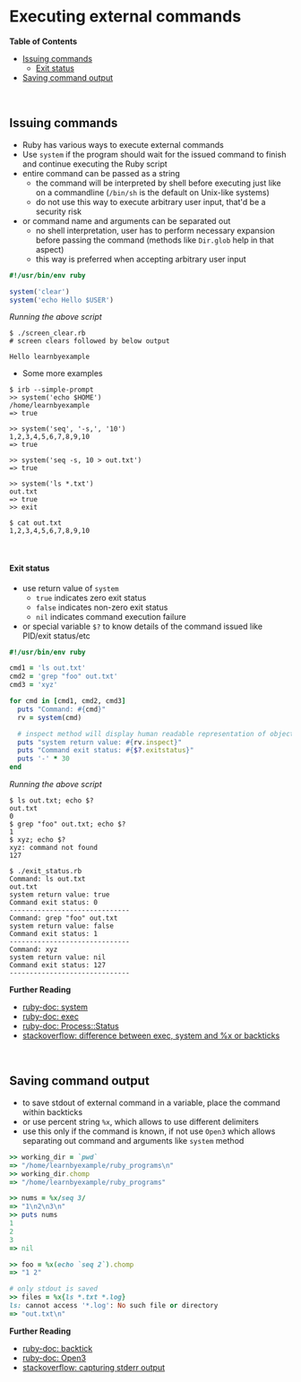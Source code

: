 # <a name="executing-external-commands"></a>Executing external commands

**Table of Contents**

* [Issuing commands](#issuing-commands)
    * [Exit status](#exit-status)
* [Saving command output](#saving-command-output)

<br>

## <a name="issuing-commands"></a>Issuing commands

* Ruby has various ways to execute external commands
* Use `system` if the program should wait for the issued command to finish and continue executing the Ruby script
* entire command can be passed as a string
    * the command will be interpreted by shell before executing just like on a commandline (`/bin/sh` is the default on Unix-like systems)
    * do not use this way to execute arbitrary user input, that'd be a security risk
* or command name and arguments can be separated out
    * no shell interpretation, user has to perform necessary expansion before passing the command (methods like `Dir.glob` help in that aspect)
    * this way is preferred when accepting arbitrary user input

```ruby
#!/usr/bin/env ruby

system('clear')
system('echo Hello $USER')
```

*Running the above script*

```
$ ./screen_clear.rb
# screen clears followed by below output

Hello learnbyexample
```

* Some more examples

```
$ irb --simple-prompt
>> system('echo $HOME')
/home/learnbyexample
=> true

>> system('seq', '-s,', '10')
1,2,3,4,5,6,7,8,9,10
=> true

>> system('seq -s, 10 > out.txt')
=> true

>> system('ls *.txt')
out.txt
=> true
>> exit

$ cat out.txt
1,2,3,4,5,6,7,8,9,10
```

<br>

#### <a name="exit-status"></a>Exit status

* use return value of `system`
    * `true` indicates zero exit status
    * `false` indicates non-zero exit status
    * `nil` indicates command execution failure
* or special variable `$?` to know details of the command issued like PID/exit status/etc

```ruby
#!/usr/bin/env ruby

cmd1 = 'ls out.txt'
cmd2 = 'grep "foo" out.txt'
cmd3 = 'xyz'

for cmd in [cmd1, cmd2, cmd3]
  puts "Command: #{cmd}"
  rv = system(cmd)

  # inspect method will display human readable representation of object
  puts "system return value: #{rv.inspect}"
  puts "Command exit status: #{$?.exitstatus}"
  puts '-' * 30
end
```

*Running the above script*

```
$ ls out.txt; echo $?
out.txt
0
$ grep "foo" out.txt; echo $?
1
$ xyz; echo $?
xyz: command not found
127

$ ./exit_status.rb
Command: ls out.txt
out.txt
system return value: true
Command exit status: 0
------------------------------
Command: grep "foo" out.txt
system return value: false
Command exit status: 1
------------------------------
Command: xyz
system return value: nil
Command exit status: 127
------------------------------
```

**Further Reading**

* [ruby-doc: system](https://ruby-doc.org/core-2.5.0/Kernel.html#method-i-system)
* [ruby-doc: exec](https://ruby-doc.org/core-2.5.0/Kernel.html#method-i-exec)
* [ruby-doc: Process::Status](https://ruby-doc.org/core-2.5.0/Process/Status.html)
* [stackoverflow: difference between exec, system and %x or backticks](https://stackoverflow.com/questions/6338908/ruby-difference-between-exec-system-and-x-or-backticks)

<br>

## <a name="saving-command-output"></a>Saving command output

* to save stdout of external command in a variable, place the command within backticks
* or use percent string `%x`, which allows to use different delimiters
* use this only if the command is known, if not use `Open3` which allows separating out command and arguments like `system` method

```ruby
>> working_dir = `pwd`
=> "/home/learnbyexample/ruby_programs\n"
>> working_dir.chomp
=> "/home/learnbyexample/ruby_programs"

>> nums = %x/seq 3/
=> "1\n2\n3\n"
>> puts nums
1
2
3
=> nil

>> foo = %x(echo `seq 2`).chomp
=> "1 2"

# only stdout is saved
>> files = %x{ls *.txt *.log}
ls: cannot access '*.log': No such file or directory
=> "out.txt\n"
```

**Further Reading**

* [ruby-doc: backtick](https://ruby-doc.org/core-2.5.0/Kernel.html#method-i-60)
* [ruby-doc: Open3](https://ruby-doc.org/stdlib-2.5.0/libdoc/open3/rdoc/Open3.html)
* [stackoverflow: capturing stderr output](https://stackoverflow.com/questions/25244993/ruby-capture-stderr-output-from-bash-script-execution)

